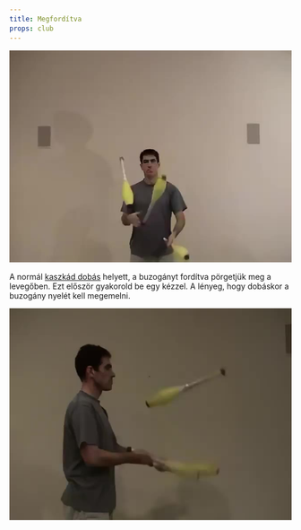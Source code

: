 ```yaml
---
title: Megfordítva
props: club
---
```


![Megfordítva](/site/videos/poster/clubbackflip.jpg)

A normál [kaszkád dobás](/site/hu/kaszkad-2/README.md) helyett, a buzogányt fordítva pörgetjük meg a levegőben. Ezt először gyakorold be egy kézzel. A lényeg, hogy dobáskor a buzogány nyelét kell megemelni.

![Megfordítva oldalnézetben](/site/videos/poster/clubbackflip-side.jpg)


